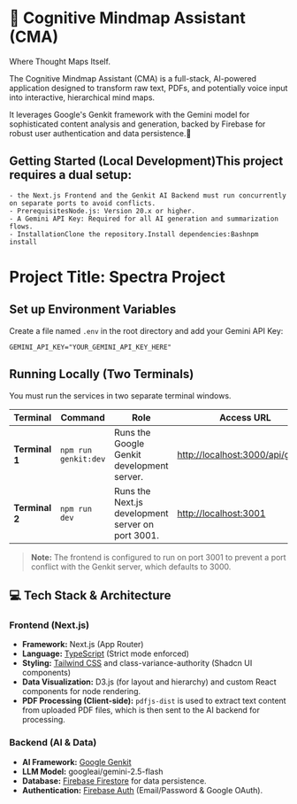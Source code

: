 # 🧠 Cognitive Mindmap Assistant (CMA)

Where Thought Maps Itself.

The Cognitive Mindmap Assistant (CMA) is a full-stack, AI-powered application designed to transform raw text, PDFs, and potentially voice input into interactive, hierarchical mind maps.

It leverages Google's Genkit framework with the Gemini model for sophisticated content analysis and generation, backed by Firebase for robust user authentication and data persistence.🚀

## Getting Started (Local Development)This project requires a dual setup:

    - the Next.js Frontend and the Genkit AI Backend must run concurrently on separate ports to avoid conflicts.
    - PrerequisitesNode.js: Version 20.x or higher.
    - A Gemini API Key: Required for all AI generation and summarization flows.
    - InstallationClone the repository.Install dependencies:Bashnpm install

# Project Title: Spectra Project

## Set up Environment Variables

Create a file named `.env` in the root directory and add your Gemini API Key:

```plaintext
GEMINI_API_KEY="YOUR_GEMINI_API_KEY_HERE"
```

## Running Locally (Two Terminals)

You must run the services in two separate terminal windows.

| Terminal       | Command              | Role                                              | Access URL                                                             |
| -------------- | -------------------- | ------------------------------------------------- | ---------------------------------------------------------------------- |
| **Terminal 1** | `npm run genkit:dev` | Runs the Google Genkit development server.        | [http://localhost:3000/api/genkit/](http://localhost:3000/api/genkit/) |
| **Terminal 2** | `npm run dev`        | Runs the Next.js development server on port 3001. | [http://localhost:3001](http://localhost:3001)                         |

> **Note:** The frontend is configured to run on port 3001 to prevent a port conflict with the Genkit server, which defaults to 3000.

## 💻 Tech Stack & Architecture

### Frontend (Next.js)

- **Framework:** Next.js (App Router)
- **Language:** [TypeScript](https://www.typescriptlang.org/) (Strict mode enforced)
- **Styling:** [Tailwind CSS](https://tailwindcss.com/) and class-variance-authority (Shadcn UI components)
- **Data Visualization:** D3.js (for layout and hierarchy) and custom React components for node rendering.
- **PDF Processing (Client-side):** `pdfjs-dist` is used to extract text content from uploaded PDF files, which is then sent to the AI backend for processing.

### Backend (AI & Data)

- **AI Framework:** [Google Genkit](https://genkit.dev/)
- **LLM Model:** googleai/gemini-2.5-flash
- **Database:** [Firebase Firestore](https://firebase.google.com/docs/firestore) for data persistence.
- **Authentication:** [Firebase Auth](https://firebase.google.com/docs/auth) (Email/Password & Google OAuth).
